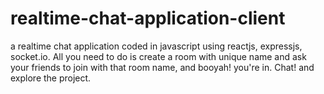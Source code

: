 # realtime-chat-application-client
a realtime chat application coded in javascript using reactjs, expressjs, socket.io. All you need to do is create a room with unique name and ask your friends to join with that room name, and booyah! you're in. Chat! and explore the project. 

